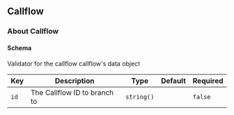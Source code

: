## Callflow

### About Callflow

#### Schema

Validator for the callflow callflow's data object



Key | Description | Type | Default | Required
--- | ----------- | ---- | ------- | --------
`id` | The Callflow ID to branch to | `string()` |   | `false`



